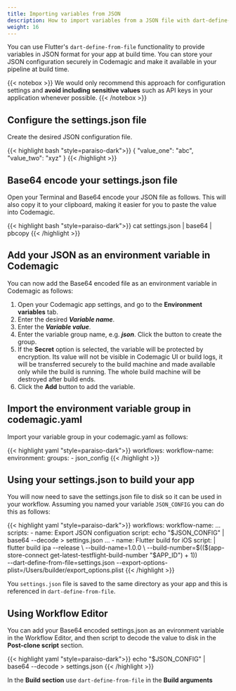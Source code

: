 ```yaml
---
title: Importing variables from JSON
description: How to import variables from a JSON file with dart-define-from-file
weight: 16
---
```

You can use Flutter's `dart-define-from-file` functionality to provide variables in JSON format for your app at build time. You can store your JSON configuration securely in Codemagic and make it available in your pipeline at build time. 

{{< notebox >}}
We would only recommend this approach for configuration settings and **avoid including sensitive values** such as API keys in your application whenever possible.
{{< /notebox >}}

## Configure the settings.json file 

Create the desired JSON configuration file. 

{{< highlight bash "style=paraiso-dark">}}
{
  "value_one": "abc",
  "value_two": "xyz"
}
{{< /highlight >}}

## Base64 encode your settings.json file 

Open your Terminal and Base64 encode your JSON file as follows. This will also copy it to your clipboard, making it easier for you to paste the value into Codemagic.

{{< highlight bash "style=paraiso-dark">}}
cat settings.json | base64 | pbcopy
{{< /highlight >}}


## Add your JSON as an environment variable in Codemagic

You can now add the Base64 encoded file as an environment variable in Codemagic as follows:

1. Open your Codemagic app settings, and go to the **Environment variables** tab.
2. Enter the desired **_Variable name_**.
3. Enter the **_Variable value_**.
4. Enter the variable group name, e.g. **_json_**. Click the button to create the group.
5. If the **Secret** option is selected, the variable will be protected by encryption. Its value will not be visible in Codemagic UI or build logs, it will be transferred securely to the build machine and made available only while the build is running. The whole build machine will be destroyed after build ends.
6. Click the **Add** button to add the variable.

## Import the environment variable group in codemagic.yaml

Import your variable group in your codemagic.yaml as follows:

{{< highlight yaml "style=paraiso-dark">}}
workflows:
  workflow-name:
    environment:
      groups:
        - json_config
{{< /highlight >}}

## Using your settings.json to build your app

You will now need to save the settings.json file to disk so it can be used in your workflow. Assuming you named your variable `JSON_CONFIG` you can do this as follows:

{{< highlight yaml "style=paraiso-dark">}}
workflows:
  workflow-name:
    ...
    scripts:
      - name: Export JSON configuation
        script: echo "$JSON_CONFIG" | base64 --decode > settings.json
      ...
      - name: Flutter build for iOS
        script: |
          flutter build ipa --release \
            --build-name=1.0.0 \
            --build-number=$(($(app-store-connect get-latest-testflight-build-number "$APP_ID") + 1)) \
            --dart-define-from-file=settings.json
            --export-options-plist=/Users/builder/export_options.plist
{{< /highlight >}}

You `settings.json` file is saved to the same directory as your app and this is referenced in `dart-define-from-file`.

## Using Workflow Editor

You can add your Base64 encoded settings.json as an evironment variable in the Workflow Editor, and then script to decode the value to disk in the **Post-clone script** section.

{{< highlight yaml "style=paraiso-dark">}}
echo "$JSON_CONFIG" | base64 --decode > settings.json
{{< /highlight >}}

In the **Build section** use `dart-define-from-file` in the **Build arguments**


